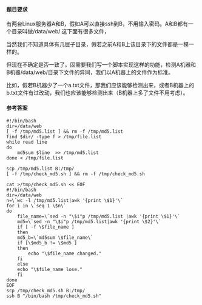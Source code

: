 #### 题目要求
有两台Linux服务器A和B，假如A可以直接ssh到B，不用输入密码。A和B都有一个目录叫做/data/web/ 这下面有很多文件，

当然我们不知道具体有几层子目录，假若之前A和B上该目录下的文件都是一模一样的。

但现在不确定是否一致了。固需要我们写一个脚本实现这样的功能，检测A机器和B机器/data/web/目录下文件的异同，我们以A机器上的文件作为标准。

比如，假若B机器少了一个a.txt文件，那我们应该能够检测出来，或者B机器上的b.txt文件有过改动，我们也应该能够检测出来（B机器上多了文件不用考虑）。

#### 参考答案
```
#!/bin/bash
dir=/data/web
[ -f /tmp/md5.list ] && rm -f /tmp/md5.list
find $dir/ -type f > /tmp/file.list
while read line 
do
    md5sum $line  >> /tmp/md5.list
done < /tmp/file.list

scp /tmp/md5.list B:/tmp/
[ -f /tmp/check_md5.sh ] && rm -f /tmp/check_md5.sh

cat >/tmp/check_md5.sh << EOF
#!/bin/bash
dir=/data/web
n=\`wc -l /tmp/md5.list|awk '{print \$1}'\`
for i in \`seq 1 \$n\`
do
    file_name=\`sed -n "\$i"p /tmp/md5.list |awk '{print \$1}'\`
    md5=\`sed -n "\$i"p /tmp/md5.list|awk '{print \$2}'\`
    if [ -f \$file_name ]
    then
	md5_b=\`md5sum \$file_name\`
	if [\$md5_b != \$md5 ]
	then
	    echo "\$file_name changed."
	fi
    else
	echo "\$file_name lose."
    fi
done
EOF
scp /tmp/check_md5.sh B:/tmp/
ssh B "/bin/bash /tmp/check_md5.sh"

```